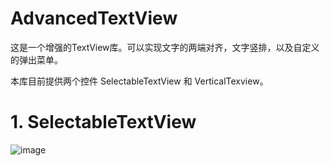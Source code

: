 # AdvancedTextView

这是一个增强的TextView库。可以实现文字的两端对齐，文字竖排，以及自定义的弹出菜单。

本库目前提供两个控件 SelectableTextView 和 VerticalTexview。

# 1. SelectableTextView

![image](https://github.com/devilist/AdvancedTextView/raw/master/images/selectabletextview.gif)

